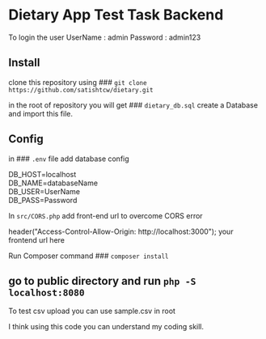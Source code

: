 # Dietary App Test Task Backend

To login the user
UserName : admin
Password : admin123

## Install

clone this repository using ### `git clone https://github.com/satishtcw/dietary.git`

in the root of repository you will get ### `dietary_db.sql` create a Database and import this file.

## Config

in ### `.env` file add database config

DB_HOST=localhost \
DB_NAME=databaseName \
DB_USER=UserName \
DB_PASS=Password 

In `src/CORS.php` add front-end url to overcome CORS error

header("Access-Control-Allow-Origin: http://localhost:3000"); your frontend url here

Run Composer command ### `composer install`

## go to public directory and run `php -S localhost:8080`

To test csv upload you can use sample.csv in root

I think using this code you can understand my coding skill.